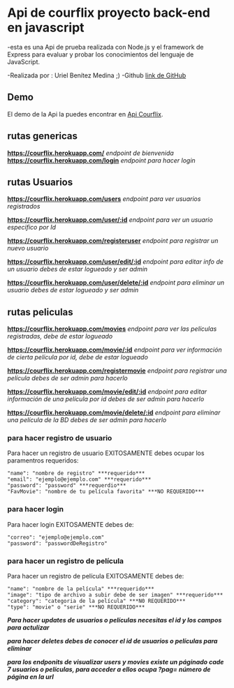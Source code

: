 # Api de courflix proyecto back-end en javascript

-esta es una Api de prueba realizada con Node.js y el framework de Express para evaluar y probar los conocimientos del lenguaje de JavaScript.

-Realizada por : Uriel Benítez Medina ;)
-Github [link de GitHub](https://github.com/UrielBm)

## Demo

El demo de la Api la puedes encontrar en [Api Courflix](https://courflix.herokuapp.com/).

## rutas genericas

**https://courflix.herokuapp.com/** _endpoint de bienvenida_
**https://courflix.herokuapp.com/login** _endpoint para hacer login_

## rutas Usuarios

**https://courflix.herokuapp.com/users** _endpoint para ver usuarios registrados_

**https://courflix.herokuapp.com/user/:id** _endpoint para ver un usuario especifico por Id_

**https://courflix.herokuapp.com/registeruser** _endpoint para registrar un nuevo usuario_

**https://courflix.herokuapp.com/user/edit/:id** _endpoint para editar info de un usuario debes de estar logueado y ser admin_

**https://courflix.herokuapp.com/user/delete/:id** _endpoint para eliminar un usuario debes de estar logueado y ser admin_

## rutas peliculas

**https://courflix.herokuapp.com/movies** _endpoint para ver las películas registradas, debe de estar logueado_

**https://courflix.herokuapp.com/movie/:id** _endpoint para ver información de cierta película por id, debe de estar logueado_

**https://courflix.herokuapp.com/registermovie** _endpoint para registrar una película debes de ser admin para hacerlo_

**https://courflix.herokuapp.com/movie/edit/:id** _endpoint para editar información de una película por id debes de ser admin para hacerlo_

**https://courflix.herokuapp.com/movie/delete/:id** _endpoint para eliminar una película de la BD debes de ser admin para hacerlo_

### para hacer registro de usuario

Para hacer un registro de usuario EXITOSAMENTE debes ocupar los paramentros requeridos:

```
"name": "nombre de registro" ***requerido***
"email": "ejemplo@ejemplo.com" ***requerido***
"password": "password" ***requerdio***
"FavMovie": "nombre de tu película favorita" ***NO REQUERIDO***
```

### para hacer login

Para hacer login EXITOSAMENTE debes de:

```
"correo": "ejemplo@ejemplo.com"
"password": "passwordDeRegistro"
```

### para hacer un registro de película

Para hacer un registro de película EXITOSAMENTE debes de:

```
"name": "nombre de la película" ***requerido***
"image": "tipo de archivo a subir debe de ser imagen" ***requerido***
"category": "categoria de la película" ***N0 REQUERIDO***
"type": "movie" o "serie" ***NO REQUERIDO***
```

**_Para hacer updates de usuarios o películas necesitas el id y los campos para actulizar_**

**_para hacer deletes debes de conocer el id de usuarios o películas para eliminar_**

**_para los endponits de visualizar users y movies existe un páginado cade 7 usuarios o películas, para acceder a ellos ocupa ?pag= número de página en la url_**
